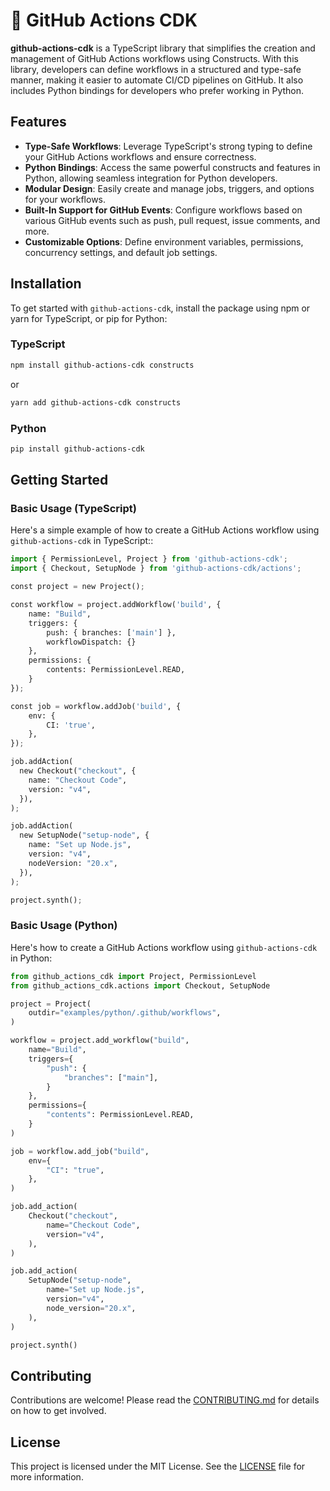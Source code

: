 # 🚧 GitHub Actions CDK

**github-actions-cdk** is a TypeScript library that simplifies the creation and management of GitHub Actions workflows using Constructs. With this library, developers can define workflows in a structured and type-safe manner, making it easier to automate CI/CD pipelines on GitHub. It also includes Python bindings for developers who prefer working in Python.

## Features

* **Type-Safe Workflows**: Leverage TypeScript's strong typing to define your GitHub Actions workflows and ensure correctness.
* **Python Bindings**: Access the same powerful constructs and features in Python, allowing seamless integration for Python developers.
* **Modular Design**: Easily create and manage jobs, triggers, and options for your workflows.
* **Built-In Support for GitHub Events**: Configure workflows based on various GitHub events such as push, pull request, issue comments, and more.
* **Customizable Options**: Define environment variables, permissions, concurrency settings, and default job settings.

## Installation

To get started with `github-actions-cdk`, install the package using npm or yarn for TypeScript, or pip for Python:

### TypeScript

```bash
npm install github-actions-cdk constructs
```

or

```bash
yarn add github-actions-cdk constructs
```

### Python

```bash
pip install github-actions-cdk
```

## Getting Started

### Basic Usage (TypeScript)

Here's a simple example of how to create a GitHub Actions workflow using `github-actions-cdk` in TypeScript::

```python
import { PermissionLevel, Project } from 'github-actions-cdk';
import { Checkout, SetupNode } from 'github-actions-cdk/actions';

const project = new Project();

const workflow = project.addWorkflow('build', {
    name: "Build",
    triggers: {
        push: { branches: ['main'] },
        workflowDispatch: {}
    },
    permissions: {
        contents: PermissionLevel.READ,
    }
});

const job = workflow.addJob('build', {
	env: {
		CI: 'true',
	},
});

job.addAction(
  new Checkout("checkout", {
    name: "Checkout Code",
    version: "v4",
  }),
);

job.addAction(
  new SetupNode("setup-node", {
    name: "Set up Node.js",
    version: "v4",
    nodeVersion: "20.x",
  }),
);

project.synth();
```

### Basic Usage (Python)

Here's how to create a GitHub Actions workflow using `github-actions-cdk` in Python:

```python
from github_actions_cdk import Project, PermissionLevel
from github_actions_cdk.actions import Checkout, SetupNode

project = Project(
    outdir="examples/python/.github/workflows",
)

workflow = project.add_workflow("build",
    name="Build",
    triggers={
        "push": {
            "branches": ["main"],
        }
    },
    permissions={
        "contents": PermissionLevel.READ,
    }
)

job = workflow.add_job("build",
    env={
        "CI": "true",
    },
)

job.add_action(
    Checkout("checkout",
        name="Checkout Code",
        version="v4",
    ),
)

job.add_action(
    SetupNode("setup-node",
        name="Set up Node.js",
        version="v4",
        node_version="20.x",
    ),
)

project.synth()
```

## Contributing

Contributions are welcome! Please read the [CONTRIBUTING.md](./CONTRIBUTING.md) for details on how to get involved.

## License

This project is licensed under the MIT License. See the [LICENSE](./LICENCE) file for more information.
